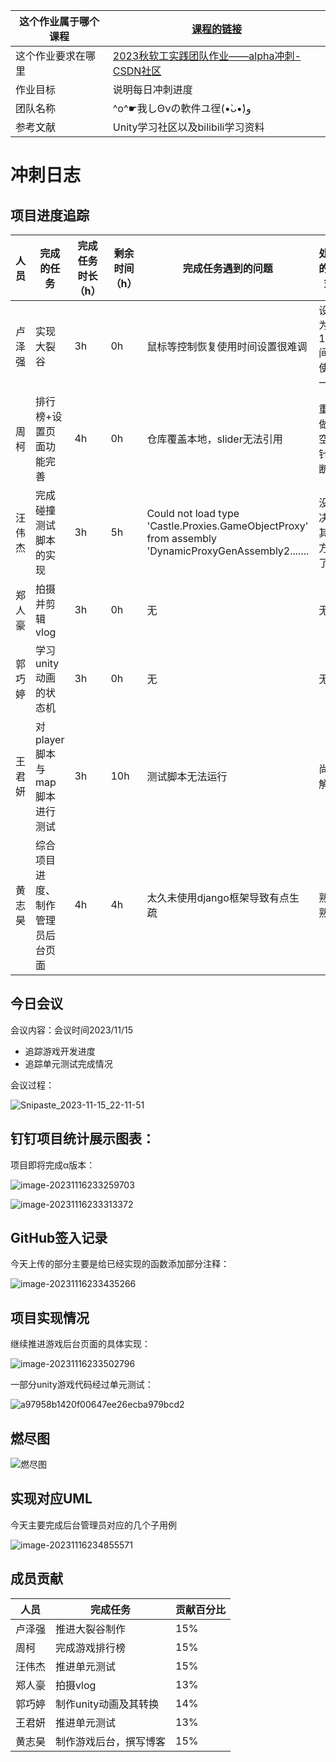 | 这个作业属于哪个课程 | [课程的链接](https://bbs.csdn.net/forums/fzusdn-0831?typeId=4994744) |
| -------------------- | ------------------------------------------------------------ |
| 这个作业要求在哪里   | [2023秋软工实践团队作业——alpha冲刺-CSDN社区](https://bbs.csdn.net/topics/617519084) |
| 作业目标             | 说明每日冲刺进度                                             |
| 团队名称             | ^o^☛我しΘνの軟件ユ徎(•̀ᴗ•́)و                                   |
| 参考文献             | Unity学习社区以及bilibili学习资料                            |



# 冲刺日志



## 项目进度追踪

| 人员   | 完成的任务                       | 完成任务时长（h） | 剩余时间（h） | 完成任务遇到的问题                                           | 处理的方式            |
| ------ | -------------------------------- | ----------------- | ------------- | ------------------------------------------------------------ | --------------------- |
| 卢泽强 | 实现大裂谷                       | 3h                | 0h            | 鼠标等控制恢复使用时间设置很难调                             | 设置为10s间隔使用一次 |
| 周柯   | 排行榜+设置页面功能完善          | 4h                | 0h            | 仓库覆盖本地，slider无法引用                                 | 重做，空指针判断      |
| 汪伟杰 | 完成碰撞测试脚本的实现           | 3h                | 5h            | Could not load type 'Castle.Proxies.GameObjectProxy' from assembly 'DynamicProxyGenAssembly2....... | 没解决换其他方法了    |
| 郑人豪 | 拍摄并剪辑vlog                   | 3h                | 0h            | 无                                                           | 无                    |
| 郭巧婷 | 学习unity动画的状态机            | 3h                | 0h            | 无                                                           | 无                    |
| 王君妍 | 对player脚本与map脚本进行测试    | 3h                | 10h           | 测试脚本无法运行                                             | 尚未解决              |
| 黄志昊 | 综合项目进度、制作管理员后台页面 | 4h                | 4h            | 太久未使用django框架导致有点生疏                             | 熟练熟练              |



## 今日会议

会议内容：会议时间2023/11/15

- 追踪游戏开发进度
- 追踪单元测试完成情况

会议过程：

![Snipaste_2023-11-15_22-11-51](./assets/Snipaste_2023-11-15_22-11-51.png)

## 钉钉项目统计展示图表：

项目即将完成α版本：

![image-20231116233259703](./assets/image-20231116233259703.png)

![image-20231116233313372](./assets/image-20231116233313372.png)

## GitHub签入记录

今天上传的部分主要是给已经实现的函数添加部分注释：

![image-20231116233435266](./assets/image-20231116233435266.png)

## 项目实现情况

继续推进游戏后台页面的具体实现：

![image-20231116233502796](./assets/image-20231116233502796.png)

一部分unity游戏代码经过单元测试：

![a97958b1420f00647ee26ecba979bcd2](./assets/a97958b1420f00647ee26ecba979bcd2.png)

## 燃尽图

![燃尽图](./assets/燃尽图.png)

## 实现对应UML

今天主要完成后台管理员对应的几个子用例

![image-20231116234855571](./assets/image-20231116234855571.png)

## 成员贡献

| 人员   | 完成任务               | 贡献百分比 |
| ------ | ---------------------- | ---------- |
| 卢泽强 | 推进大裂谷制作         | 15%        |
| 周柯   | 完成游戏排行榜         | 15%        |
| 汪伟杰 | 推进单元测试           | 15%        |
| 郑人豪 | 拍摄vlog               | 13%        |
| 郭巧婷 | 制作unity动画及其转换  | 14%        |
| 王君妍 | 推进单元测试           | 13%        |
| 黄志昊 | 制作游戏后台，撰写博客 | 15%        |